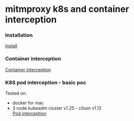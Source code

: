 # mitmproxy k8s and container interception
### Installation
[Install](./docs/install.md)
### Container interception
[Container interception](./docs/docker_mitm_intercepts.md)
### K8S pod interception - basic poc
Tested on:
- docker for mac
- 3 node kubeadm cluster v1.25 - cilium v1.12 <br>
[Pod interception](./docs/kubernetes_mitm_intercepts_basic.md) 
